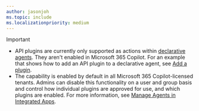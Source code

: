 ```yaml
---
author: jasonjoh
ms.topic: include
ms.localizationpriority: medium
---
```


<!-- markdownlint-disable MD041-->

> [!IMPORTANT]
>
> - API plugins are currently only supported as actions within [declarative agents](../overview-declarative-agent.md). They aren't enabled in Microsoft 365 Copilot. For an example that shows how to add an API plugin to a declarative agent, see [Add a plugin](../build-declarative-agents.yml?tutorial-step=7).
> - The capability is enabled by default in all Microsoft 365 Copilot-licensed tenants. Admins can disable this functionality on a user and group basis and control how individual plugins are approved for use, and which plugins are enabled. For more information, see [Manage Agents in Integrated Apps](/microsoft-365/admin/manage/manage-plugins-for-copilot-in-integrated-apps?context=/microsoft-365-copilot/extensibility/context).
